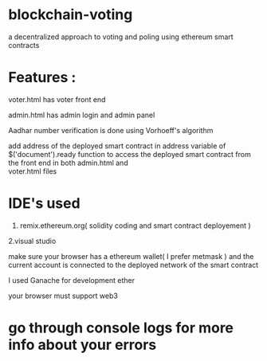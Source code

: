 # blockchain-voting
 a decentralized approach to voting and poling using ethereum smart contracts
 
 
# Features :
 voter.html has voter front end
 
 admin.html has admin login and admin panel
 
 Aadhar number verification is done using Vorhoeff's algorithm
 
 add address of the deployed smart contract in address variable of $('document').ready function to access the deployed smart contract from the front end in both admin.html and     
 voter.html files
 
 
 # IDE's used
 1. remix.ethereum.org( solidity coding and smart contract deployement )
 
 2.visual studio
 
 
 make sure your browser has a ethereum wallet( I prefer metmask ) and the current account is connected to the deployed network of the smart contract
 
 
 I used Ganache for development ether
 
 
 your browser must support web3
 
 
 # go through console logs for more info about your errors 
